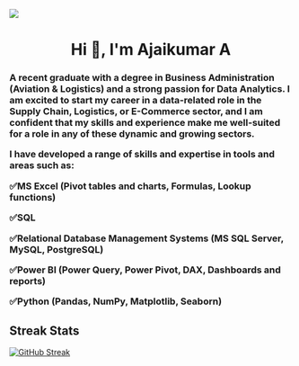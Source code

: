 ![](https://github.com/ajaikumar-a/ajaikumar-a/blob/main/github%20banner.gif)

<h1 align="center">Hi 👋, I'm Ajaikumar A</h1>
  <h3 align="left"> A recent graduate with a degree in Business Administration (Aviation & Logistics) and a strong passion for Data Analytics. I am excited to start my career in a data-related role in the Supply Chain, Logistics, or E-Commerce sector, and I am confident that my skills and experience make me well-suited for a role in any of these dynamic and growing sectors.

<p>
  
  
I have developed a range of skills and expertise in tools and areas such as:
 
 ✅MS Excel (Pivot tables and charts, Formulas, Lookup functions)
  
 ✅SQL
  
 ✅Relational Database Management Systems (MS SQL Server, MySQL, PostgreSQL)
  
 ✅Power BI (Power Query, Power Pivot, DAX, Dashboards and reports)
  
 ✅Python (Pandas, NumPy, Matplotlib, Seaborn)


  



  
  




## Streak Stats
[![GitHub Streak](https://github-readme-streak-stats.herokuapp.com?user=ajaikumar-a&date_format=M%20j%5B%2C%20Y%5D&background=DD272700&border=AAAAAA&stroke=AAAAAA&ring=4F8CC9&fire=FFB72B&currStreakNum=FFB72B&sideNums=4F8CC9&currStreakLabel=FFB72B&sideLabels=FFB72B&dates=4F8CC9)](https://git.io/streak-stats)
